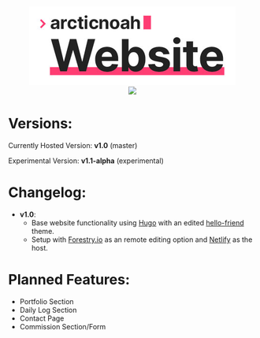 <p align="center">
    <img src="github/readme-header.jpg">
    <br>
    <img src="https://api.netlify.com/api/v1/badges/6055c57f-dd7d-44bf-9d3f-ba5d76a3576b/deploy-status">
</p>

# Versions:

Currently Hosted Version: **v1.0** (master)

Experimental Version: **v1.1-alpha** (experimental)

# Changelog:

- **v1.0**:
    - Base website functionality using [Hugo](https://gohugo.io) with an edited [hello-friend](https://github.com/panr/hugo-theme-hello-friend/) theme.
    - Setup with [Forestry.io](https://Forestry.io) as an remote editing option and [Netlify](https://netlify.com) as the host.

# Planned Features:

- Portfolio Section
- Daily Log Section
- Contact Page
- Commission Section/Form